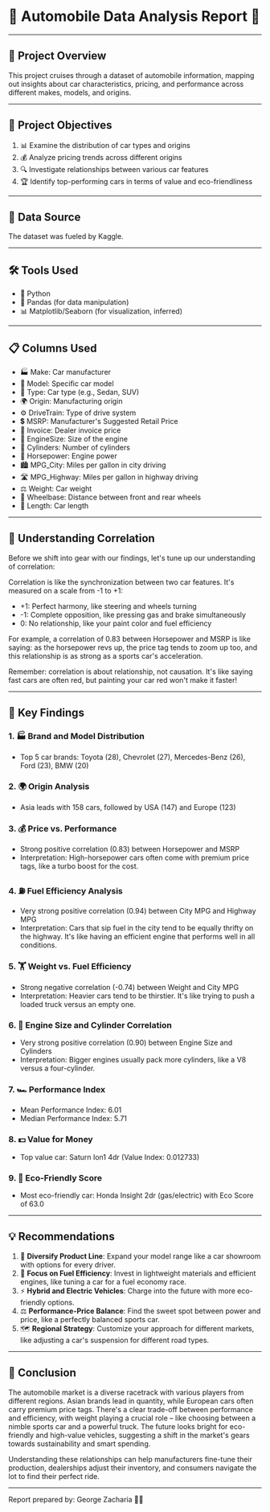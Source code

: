 # 🚗 Automobile Data Analysis Report 🚙

---

## 🎯 Project Overview
This project cruises through a dataset of automobile information, mapping out insights about car characteristics, pricing, and performance across different makes, models, and origins.

---

## 🏁 Project Objectives
1. 📊 Examine the distribution of car types and origins
2. 💰 Analyze pricing trends across different origins
3. 🔍 Investigate relationships between various car features
4. 🏆 Identify top-performing cars in terms of value and eco-friendliness

---

## 📂 Data Source
The dataset was fueled by Kaggle.

---

## 🛠️ Tools Used
- 🐍 Python
- 🐼 Pandas (for data manipulation)
- 📊 Matplotlib/Seaborn (for visualization, inferred)

---

## 📋 Columns Used
- 🏭 Make: Car manufacturer
- 🚙 Model: Specific car model
- 🚗 Type: Car type (e.g., Sedan, SUV)
- 🌍 Origin: Manufacturing origin
- ⚙️ DriveTrain: Type of drive system
- 💲 MSRP: Manufacturer's Suggested Retail Price
- 📄 Invoice: Dealer invoice price
- 🔧 EngineSize: Size of the engine
- 🔢 Cylinders: Number of cylinders
- 🐎 Horsepower: Engine power
- 🏙️ MPG_City: Miles per gallon in city driving
- 🛣️ MPG_Highway: Miles per gallon in highway driving
- ⚖️ Weight: Car weight
- 📏 Wheelbase: Distance between front and rear wheels
- 📐 Length: Car length

---

## 🧮 Understanding Correlation

Before we shift into gear with our findings, let's tune up our understanding of correlation:

Correlation is like the synchronization between two car features. It's measured on a scale from -1 to +1:

- +1: Perfect harmony, like steering and wheels turning
- -1: Complete opposition, like pressing gas and brake simultaneously
- 0: No relationship, like your paint color and fuel efficiency

For example, a correlation of 0.83 between Horsepower and MSRP is like saying: as the horsepower revs up, the price tag tends to zoom up too, and this relationship is as strong as a sports car's acceleration.

Remember: correlation is about relationship, not causation. It's like saying fast cars are often red, but painting your car red won't make it faster!

---

## 🔑 Key Findings

### 1. 🏭 Brand and Model Distribution
- Top 5 car brands: Toyota (28), Chevrolet (27), Mercedes-Benz (26), Ford (23), BMW (20)

### 2. 🌍 Origin Analysis
- Asia leads with 158 cars, followed by USA (147) and Europe (123)

### 3. 💰 Price vs. Performance
- Strong positive correlation (0.83) between Horsepower and MSRP
- Interpretation: High-horsepower cars often come with premium price tags, like a turbo boost for the cost.

### 4. ⛽ Fuel Efficiency Analysis
- Very strong positive correlation (0.94) between City MPG and Highway MPG
- Interpretation: Cars that sip fuel in the city tend to be equally thrifty on the highway. It's like having an efficient engine that performs well in all conditions.

### 5. 🏋️ Weight vs. Fuel Efficiency
- Strong negative correlation (-0.74) between Weight and City MPG
- Interpretation: Heavier cars tend to be thirstier. It's like trying to push a loaded truck versus an empty one.

### 6. 🔧 Engine Size and Cylinder Correlation
- Very strong positive correlation (0.90) between Engine Size and Cylinders
- Interpretation: Bigger engines usually pack more cylinders, like a V8 versus a four-cylinder.

### 7. 🏎️ Performance Index
- Mean Performance Index: 6.01
- Median Performance Index: 5.71

### 8. 💵 Value for Money
- Top value car: Saturn Ion1 4dr (Value Index: 0.012733)

### 9. 🌿 Eco-Friendly Score
- Most eco-friendly car: Honda Insight 2dr (gas/electric) with Eco Score of 63.0

---

## 💡 Recommendations
1. 🔄 **Diversify Product Line**: Expand your model range like a car showroom with options for every driver.
2. 🌱 **Focus on Fuel Efficiency**: Invest in lightweight materials and efficient engines, like tuning a car for a fuel economy race.
3. ⚡ **Hybrid and Electric Vehicles**: Charge into the future with more eco-friendly options.
4. ⚖️ **Performance-Price Balance**: Find the sweet spot between power and price, like a perfectly balanced sports car.
5. 🗺️ **Regional Strategy**: Customize your approach for different markets, like adjusting a car's suspension for different road types.

---

## 🏁 Conclusion
The automobile market is a diverse racetrack with various players from different regions. Asian brands lead in quantity, while European cars often carry premium price tags. There's a clear trade-off between performance and efficiency, with weight playing a crucial role – like choosing between a nimble sports car and a powerful truck. The future looks bright for eco-friendly and high-value vehicles, suggesting a shift in the market's gears towards sustainability and smart spending.

Understanding these relationships can help manufacturers fine-tune their production, dealerships adjust their inventory, and consumers navigate the lot to find their perfect ride.

---

Report prepared by: George Zacharia 🚗💨

